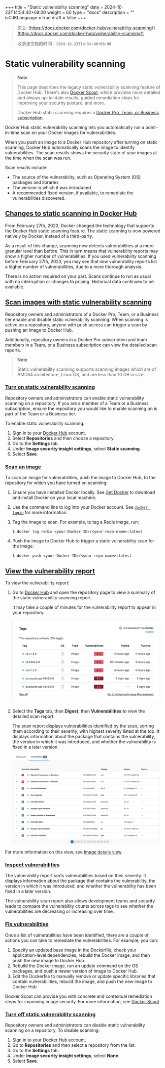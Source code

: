+++
title = "Static vulnerability scanning"
date = 2024-10-23T14:54:40+08:00
weight = 60
type = "docs"
description = ""
isCJKLanguage = true
draft = false
+++

> 原文: [https://docs.docker.com/docker-hub/vulnerability-scanning/](https://docs.docker.com/docker-hub/vulnerability-scanning/)
>
> 收录该文档的时间：`2024-10-23T14:54:40+08:00`

# Static vulnerability scanning

> **Note**
>
> 
>
> This page describes the legacy static vulnerability scanning feature of Docker Hub. There's also [Docker Scout](https://docs.docker.com/scout/), which provides more detailed and always up-to-date results, guided remediation steps for improving your security posture, and more.
>
> Docker Hub static scanning requires a [Docker Pro, Team, or Business subscription](https://docs.docker.com/subscription/).

Docker Hub static vulnerability scanning lets you automatically run a point-in-time scan on your Docker images for vulnerabilities.

When you push an image to a Docker Hub repository after turning on static scanning, Docker Hub automatically scans the image to identify vulnerabilities. The scan results shows the security state of your images at the time when the scan was run.

Scan results include:

- The source of the vulnerability, such as Operating System (OS) packages and libraries
- The version in which it was introduced
- A recommended fixed version, if available, to remediate the vulnerabilities discovered.

## [Changes to static scanning in Docker Hub](https://docs.docker.com/docker-hub/vulnerability-scanning/#changes-to-static-scanning-in-docker-hub)

From February 27th, 2023, Docker changed the technology that supports the Docker Hub static scanning feature. The static scanning is now powered natively by Docker, instead of a third-party.

As a result of this change, scanning now detects vulnerabilities at a more granular level than before. This in turn means that vulnerability reports may show a higher number of vulnerabilities. If you used vulnerability scanning before February 27th, 2023, you may see that new vulnerability reports list a higher number of vulnerabilities, due to a more thorough analysis.

There is no action required on your part. Scans continue to run as usual with no interruption or changes to pricing. Historical data continues to be available.

## [Scan images with static vulnerability scanning](https://docs.docker.com/docker-hub/vulnerability-scanning/#scan-images-with-static-vulnerability-scanning)

Repository owners and administrators of a Docker Pro, Team, or a Business tier enable and disable static vulnerability scanning. When scanning is active on a repository, anyone with push access can trigger a scan by pushing an image to Docker Hub.

Additionally, repository owners in a Docker Pro subscription and team members in a Team, or a Business subscription can view the detailed scan reports.

> **Note**
>
> 
>
> Static vulnerability scanning supports scanning images which are of AMD64 architecture, Linux OS, and are less than 10 GB in size.

### [Turn on static vulnerability scanning](https://docs.docker.com/docker-hub/vulnerability-scanning/#turn-on-static-vulnerability-scanning)

Repository owners and administrators can enable static vulnerability scanning on a repository. If you are a member of a Team or a Business subscription, ensure the repository you would like to enable scanning on is part of the Team or a Business tier.

To enable static vulnerability scanning:

1. Sign in to your [Docker Hub](https://hub.docker.com/) account.
2. Select **Repositories** and then choose a repository.
3. Go to the **Settings** tab.
4. Under **Image security insight settings**, select **Static scanning**.
5. Select **Save**.

### [Scan an image](https://docs.docker.com/docker-hub/vulnerability-scanning/#scan-an-image)

To scan an image for vulnerabilities, push the image to Docker Hub, to the repository for which you have turned on scanning:

1. Ensure you have installed Docker locally. See [Get Docker](https://docs.docker.com/get-started/get-docker/) to download and install Docker on your local machine.

2. Use the command line to log into your Docker account. See [`docker login`](https://docs.docker.com/reference/cli/docker/login/) for more information.

3. Tag the image to scan. For example, to tag a Redis image, run:

   

   ```console
   $ docker tag redis <your-Docker-ID>/<your-repo-name>:latest
   ```

4. Push the image to Docker Hub to trigger a static vulnerability scan for the image:

   

   ```console
   $ docker push <your-Docker-ID>/<your-repo-name>:latest
   ```

## [View the vulnerability report](https://docs.docker.com/docker-hub/vulnerability-scanning/#view-the-vulnerability-report)

To view the vulnerability report:

1. Go to [Docker Hub](https://hub.docker.com/) and open the repository page to view a summary of the static vulnerability scanning report.

   It may take a couple of minutes for the vulnerability report to appear in your repository.

   ![Vulnerability scan report](Staticvulnerabilityscanning_img/vuln-scan-report.png)

2. Select the **Tags** tab, then **Digest**, then **Vulnerabilities** to view the detailed scan report.

   The scan report displays vulnerabilities identified by the scan, sorting them according to their severity, with highest severity listed at the top. It displays information about the package that contains the vulnerability, the version in which it was introduced, and whether the vulnerability is fixed in a later version.

   ![Vulnerability scan details](Staticvulnerabilityscanning_img/vuln-scan-details.png)

For more information on this view, see [Image details view](https://docs.docker.com/scout/explore/image-details-view/).

### [Inspect vulnerabilities](https://docs.docker.com/docker-hub/vulnerability-scanning/#inspect-vulnerabilities)

The vulnerability report sorts vulnerabilities based on their severity. It displays information about the package that contains the vulnerability, the version in which it was introduced, and whether the vulnerability has been fixed in a later version.

The vulnerability scan report also allows development teams and security leads to compare the vulnerability counts across tags to see whether the vulnerabilities are decreasing or increasing over time.

### [Fix vulnerabilities](https://docs.docker.com/docker-hub/vulnerability-scanning/#fix-vulnerabilities)

Once a list of vulnerabilities have been identified, there are a couple of actions you can take to remediate the vulnerabilities. For example, you can:

1. Specify an updated base image in the Dockerfile, check your application-level dependencies, rebuild the Docker image, and then push the new image to Docker Hub.
2. Rebuild the Docker image, run an update command on the OS packages, and push a newer version of image to Docker Hub.
3. Edit the Dockerfile to manually remove or update specific libraries that contain vulnerabilities, rebuild the image, and push the new image to Docker Hub

Docker Scout can provide you with concrete and contextual remediation steps for improving image security. For more information, see [Docker Scout](https://docs.docker.com/scout/).

### [Turn off static vulnerability scanning](https://docs.docker.com/docker-hub/vulnerability-scanning/#turn-off-static-vulnerability-scanning)

Repository owners and administrators can disable static vulnerability scanning on a repository. To disable scanning:

1. Sign in to your [Docker Hub](https://hub.docker.com/) account.
2. Go to **Repositories** and then select a repository from the list.
3. Go to the **Settings** tab.
4. Under **Image security insight settings**, select **None**.
5. Select **Save**.
